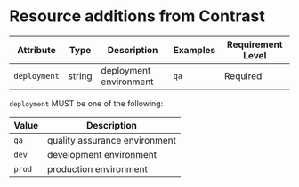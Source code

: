 # Resource additions from Contrast
<!-- semconv contrast.resource(full) -->
| Attribute  | Type | Description  | Examples  | Requirement Level |
|---|---|---|---|---|
| `deployment` | string | deployment environment | `qa` | Required |

`deployment` MUST be one of the following:

| Value  | Description |
|---|---|
| `qa` | quality assurance environment |
| `dev` | development environment |
| `prod` | production environment |
<!-- endsemconv -->